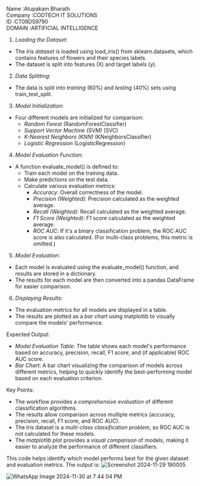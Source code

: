 Name :Atupakam Bharath                                                          
Company :CODTECH IT SOLUTIONS                                                                  
ID :CT08DS9790                                                                          
DOMAIN :ARTIFICIAL INTELLIGENCE                                                         


 1. *Loading the Dataset*:
   - The *Iris dataset* is loaded using load_iris() from sklearn.datasets, which contains features of flowers and their species labels.
   - The dataset is split into features (X) and target labels (y).

 2. *Data Splitting*:
   - The data is split into *training* (60%) and *testing* (40%) sets using train_test_split.

 3. *Model Initialization*:
   - Four different models are initialized for comparison:
     - *Random Forest* (RandomForestClassifier)
     - *Support Vector Machine (SVM)* (SVC)
     - *K-Nearest Neighbors (KNN)* (KNeighborsClassifier)
     - *Logistic Regression* (LogisticRegression)
   
 4. *Model Evaluation Function*:
   - A function evaluate_model() is defined to:
     - Train each model on the training data.
     - Make predictions on the test data.
     - Calculate various evaluation metrics:
       - *Accuracy*: Overall correctness of the model.
       - *Precision (Weighted)*: Precision calculated as the weighted average.
       - *Recall (Weighted)*: Recall calculated as the weighted average.
       - *F1 Score (Weighted)*: F1 score calculated as the weighted average.
       - *ROC AUC*: If it's a binary classification problem, the ROC AUC score is also calculated. (For multi-class problems, this metric is omitted.)

 5. *Model Evaluation*:
   - Each model is evaluated using the evaluate_model() function, and results are stored in a dictionary.
   - The results for each model are then converted into a pandas DataFrame for easier comparison.

 6. *Displaying Results*:
   - The evaluation metrics for all models are displayed in a table.
   - The results are plotted as a *bar chart* using matplotlib to visually compare the models' performance.

 Expected Output:
   - *Model Evaluation Table*: The table shows each model's performance based on accuracy, precision, recall, F1 score, and (if applicable) ROC AUC score.
   - *Bar Chart*: A bar chart visualizing the comparison of models across different metrics, helping to quickly identify the best-performing model based on each evaluation criterion.

 Key Points:
   - The workflow provides a *comprehensive evaluation* of different classification algorithms.
   - The results allow comparison across multiple metrics (accuracy, precision, recall, F1 score, and ROC AUC).
   - The Iris dataset is a *multi-class classification problem*, so ROC AUC is not calculated for these models.
   - The *matplotlib plot* provides a *visual comparison* of models, making it easier to analyze the performance of different classifiers.

This code helps identify which model performs best for the given dataset and evaluation metrics.
The output is:
![Screenshot 2024-11-29 190005](https://github.com/user-attachments/assets/b1c2b1d8-99dd-4799-becc-8e6de8048c8c)

![WhatsApp Image 2024-11-30 at 7 44 04 PM](https://github.com/user-attachments/assets/21130d7f-808c-498e-82a7-1172163eb555)

